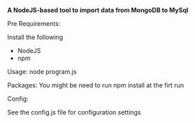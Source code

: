 **A NodeJS-based tool to import data from MongoDB to MySql**


Pre Requirements:

Install the following
* NodeJS
* npm

Usage:
node program.js

Packages:
You might be need to run npm install at the firt run

Config:

See the config.js file for configuration settings
